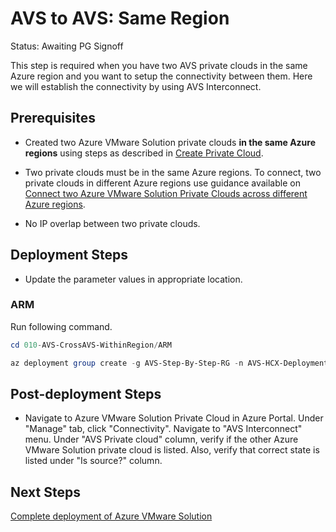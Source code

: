 # AVS to AVS: Same Region
Status: Awaiting PG Signoff

This step is required when you have two AVS private clouds in the same Azure region and you want to setup the connectivity between them. Here we will establish the connectivity by using AVS Interconnect.

## Prerequisites

* Created two Azure VMware Solution private clouds **in the same Azure regions** using steps as described in [Create Private Cloud](../../PrivateCloud/AVS-PrivateCloud/readme.md).

* Two private clouds must be in the same Azure regions. To connect, two private clouds in different Azure regions use guidance available on [Connect two Azure VMware Solution Private Clouds across different Azure regions](../AVS-to-AVS-CrossRegion-GlobalReach/readme.md).

* No IP overlap between two private clouds.

## Deployment Steps

* Update the parameter values in appropriate location.

### ARM

Run following command.

```powershell
cd 010-AVS-CrossAVS-WithinRegion/ARM

az deployment group create -g AVS-Step-By-Step-RG -n AVS-HCX-Deployment -c -f "CrossAVSWithinRegion.deploy.json" -p "@CrossAVSWithinRegion.parameters.json"
```

## Post-deployment Steps

* Navigate to Azure VMware Solution Private Cloud in Azure Portal. Under "Manage" tab, click "Connectivity". Navigate to "AVS Interconnect" menu. Under "AVS Private cloud" column, verify if the other Azure VMware Solution private cloud is listed. Also, verify that correct state is listed under "Is source?" column.

## Next Steps

[Complete deployment of Azure VMware Solution](../../../AVS-Landing-Zone/SingleRegion/readme.md)
